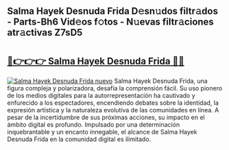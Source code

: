 ## Salma Hayek Desnuda Frida D𝚎sn𝚞dos filtr𝚊dos - Parts-Bh6 Vid𝚎os f𝚘tos - N𝚞evas filtr𝚊ciones atr𝚊ctivas Z7sD5

# <h2><a href="http://mbc6e1d.tromn.icu/?c=Salma+Hayek+Desnuda+Frida">🔗👉👉👉 Salma Hayek Desnuda Frida 🔗🔗</a></h2>

[![Salma Hayek Desnuda Frida nuevo](https://i.imgur.com/pEAQMta.gif)](http://mbc6e1d.tromn.icu/?c=Salma+Hayek+Desnuda+Frida)
Salma Hayek Desnuda Frida, una figura compleja y polarizadora, desafía la comprensión fácil. Su uso pionero de los medios digitales para la autorrepresentación ha cautivado y enfurecido a los espectadores, encendiendo debates sobre la identidad, la expresión artística y la naturaleza evolutiva de las comunidades en línea. A pesar de la incertidumbre de sus próximas acciones, su impacto en el ámbito digital es profundo. Impulsado por una determinación inquebrantable y un encanto innegable, el alcance de Salma Hayek Desnuda Frida en la comunidad digital es ilimitado.
